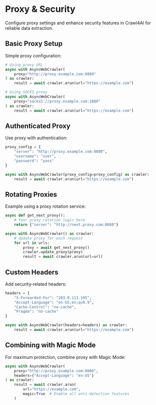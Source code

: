 # Proxy & Security

Configure proxy settings and enhance security features in Crawl4AI for reliable data extraction.

## Basic Proxy Setup

Simple proxy configuration:

```python
# Using proxy URL
async with AsyncWebCrawler(
    proxy="http://proxy.example.com:8080"
) as crawler:
    result = await crawler.arun(url="https://example.com")

# Using SOCKS proxy
async with AsyncWebCrawler(
    proxy="socks5://proxy.example.com:1080"
) as crawler:
    result = await crawler.arun(url="https://example.com")
```

## Authenticated Proxy

Use proxy with authentication:

```python
proxy_config = {
    "server": "http://proxy.example.com:8080",
    "username": "user",
    "password": "pass"
}

async with AsyncWebCrawler(proxy_config=proxy_config) as crawler:
    result = await crawler.arun(url="https://example.com")
```

## Rotating Proxies

Example using a proxy rotation service:

```python
async def get_next_proxy():
    # Your proxy rotation logic here
    return {"server": "http://next.proxy.com:8080"}

async with AsyncWebCrawler() as crawler:
    # Update proxy for each request
    for url in urls:
        proxy = await get_next_proxy()
        crawler.update_proxy(proxy)
        result = await crawler.arun(url=url)
```

## Custom Headers

Add security-related headers:

```python
headers = {
    "X-Forwarded-For": "203.0.113.195",
    "Accept-Language": "en-US,en;q=0.9",
    "Cache-Control": "no-cache",
    "Pragma": "no-cache"
}

async with AsyncWebCrawler(headers=headers) as crawler:
    result = await crawler.arun(url="https://example.com")
```

## Combining with Magic Mode

For maximum protection, combine proxy with Magic Mode:

```python
async with AsyncWebCrawler(
    proxy="http://proxy.example.com:8080",
    headers={"Accept-Language": "en-US"}
) as crawler:
    result = await crawler.arun(
        url="https://example.com",
        magic=True  # Enable all anti-detection features
    )
```